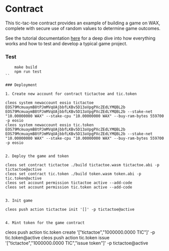 # Contract

This tic-tac-toe contract provides an example of building a game on WAX, complete with secure use of random values to determine game outcomes.

See the tutorial documentation [here](docs/contract.md) for a deep dive into how everything works and how to test and develop a typical game project.

### Test

```
    make build
    npm run test
``

### Deployment

1. Create new account for contract tictactoe and tic.token

```
    cleos system newaccount eosio tictactoe EOS79McmuaymB8tPJmMVqUAjbbfLKBv5D13aVpgPXcZEdLYMQBL2b EOS79McmuaymB8tPJmMVqUAjbbfLKBv5D13aVpgPXcZEdLYMQBL2b --stake-net "10.00000000 WAX" --stake-cpu "10.00000000 WAX" --buy-ram-bytes 559700 -p eosio
    cleos system newaccount eosio tic.token EOS79McmuaymB8tPJmMVqUAjbbfLKBv5D13aVpgPXcZEdLYMQBL2b EOS79McmuaymB8tPJmMVqUAjbbfLKBv5D13aVpgPXcZEdLYMQBL2b --stake-net "10.00000000 WAX" --stake-cpu "10.00000000 WAX" --buy-ram-bytes 559700 -p eosio
```

2. Deploy the game and token

```
    cleos set contract tictactoe ./build tictactoe.wasm tictactoe.abi -p tictactoe@active
    cleos set contract tic.token ./build token.wasm token.abi -p tic.token@active
    cleos set account permission tictactoe active --add-code
    cleos set account permission tic.token active --add-code
```

3. Init game

```
    cleos push action tictactoe init '[]' -p tictactoe@active
```

4. Mint token for the game contract

```
cleos push action tic.token create '["tictactoe","1000000.0000 TIC"]' -p tic.token@active
cleos push action tic.token issue '["tictactoe","1000000.0000 TIC","issue token"]' -p tictactoe@active
```

